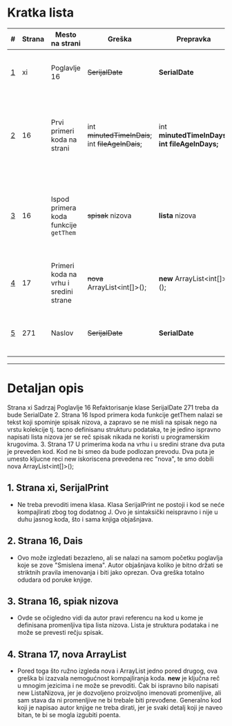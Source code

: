 # Kratka lista

| # | Strana | Mesto na strani | Greška | Prepravka | Objašnjenje |
|---|--------|----------------|--------|-----------|-------------|
| [1](#1) | xi     | Poglavlje 16 | ~~SerijalDate~~ | **SerialDate** | Greška u nazivu klase; treba koristiti ispravan naziv klase. |
| [2](#2) | 16     | Prvi primeri koda na strani | int ~~minutedTimeInDais~~; int ~~fileAgeInDais~~; | int **minutedTimeInDays**; **int fileAgeInDays;**  | Reč "spisak" se ne koristi u programerskim krugovima; ispravno je navesti tačnu strukturu podataka kao "lista". |
| [3](#3) | 16     | Ispod primera koda funkcije `getThem` | ~~spisak~~ nizova | **lista** nizova | Reč "spisak" se ne koristi u programerskim krugovima; ispravno je navesti tačnu strukturu podataka kao "lista". |
| [4](#4) | 17     | Primeri koda na vrhu i sredini strane | ~~nova~~ ArrayList<int[]>(); | **new** ArrayList<int[]>(); | Kod ne treba da se prevodi; dva puta je korišćena reč "nova" umesto `new`. |
| [5](#1) | 271     | Naslov | ~~SerijalDate~~ | **SerialDate** | Greška u nazivu klase; treba koristiti ispravan naziv klase. |


---
# Detaljan opis

Strana xi Sadrzaj Poglavlje 16 Refaktorisanje klase SerijalDate 271 treba da bude SerialDate 2. Strana 16 Ispod primera koda funkcije getThem nalazi se tekst koji spominje spisak nizova, a zapravo se ne misli na spisak nego na vrstu kolekcije tj. tacno definisanu strukturu podataka, te je jedino ispravno napisati lista nizova jer se reč spisak nikada ne koristi u programerskim krugovima. 3. Strana 17 U primerima koda na vrhu i u sredini strane dva puta je preveden kod. Kod ne bi smeo da bude podlozan prevodu. Dva puta je umesto kljucne reci new iskoriscena prevedena rec "nova", te smo dobili nova ArrayList<int[]>();

## <a name="1"></a>1. Strana xi, SerijalPrint
   - Ne treba prevoditi imena klasa. Klasa SerijalPrint ne postoji i kod se neće kompajlirati zbog tog dodatnog J. Ovo je sintaksički neispravno i nije u duhu jasnog koda, što i sama knjiga objašnjava.

## <a name="2"></a>2. Strana 16, Dais
   - Ovo može izgledati bezazleno, ali se nalazi na samom početku poglavlja koje se zove "Smislena imena". Autor objašnjava koliko je bitno držati se striktnih pravila imenovanja i biti jako oprezan. Ova greška totalno odudara od poruke knjige.

## <a name="3"></a>3. Strana 16, spiak nizova
   - Ovde se očigledno vidi da autor pravi referencu na kod u kome je definisana promenljiva tipa lista nizova. Lista je struktura podataka i ne može se prevesti rečju spisak.

## <a name="4"></a>4. Strana 17, nova ArrayList
   - Pored toga što ružno izgleda nova i ArrayList jedno pored drugog, ova greška bi izazvala nemogućnost kompajliranja koda.
   **new** je ključna reč u mnogim jezicima i ne može se prevoditi. Čak bi ispravno bilo napisati new ListaNizova, jer je dozvoljeno proizvoljno imenovati promenljive, ali sam stava da ni promenljive ne bi trebale biti prevođene. Generalno kod koji je napisao autor knjige ne treba dirati, jer je svaki detalj koji je naveo bitan, te bi se mogla izgubiti poenta.
